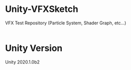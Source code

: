 # Unity-VFXSketch
VFX Test Repository (Particle System, Shader Graph, etc...)<br><br>

# Unity Version
Unity 2020.1.0b2
